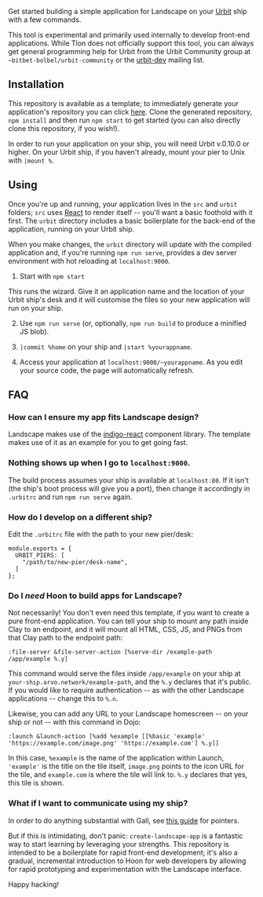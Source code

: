 Get started building a simple application for Landscape on your [Urbit](http://urbit.org) ship with a few commands.

This tool is experimental and primarily used internally to develop front-end applications. While Tlon does not officially support this tool, you can always get general programming help for Urbit from the Urbit Community group at `~bitbet-bolbel/urbit-community` or the [urbit-dev](https://groups.google.com/a/urbit.org/forum/#!forum/dev) mailing list.

## Installation

This repository is available as a template; to immediately generate your application's repository you can click [here](https://github.com/urbit/create-landscape-app/generate). Clone the generated repository, `npm install` and then run `npm start` to get started (you can also directly clone this repository, if you wish!).

In order to run your application on your ship, you will need Urbit v.0.10.0 or higher. On your Urbit ship, if you haven't already, mount your pier to Unix with `|mount %`.

## Using

Once you're up and running, your application lives in the `src` and `urbit` folders; `src` uses [React](https://reactjs.org) to render itself -- you'll want a basic foothold with it first. The `urbit` directory includes a basic boilerplate for the back-end of the application, running on your Urbit ship.

When you make changes, the `urbit` directory will update with the compiled application and, if you're running `npm run serve`, provides a dev server environment with hot reloading at `localhost:9000`.

1. Start with `npm start`

This runs the wizard. Give it an application name and the location of your Urbit ship's desk and it will customise the files so your new application will run on your ship.

2. Use `npm run serve` (or, optionally, `npm run build` to produce a minified JS blob).

3. `|commit %home` on your ship and `|start %yourappname`.

4. Access your application at `localhost:9000/~yourappname`. As you edit your source code, the page will automatically refresh.

## FAQ

### How can I ensure my app fits Landscape design?

Landscape makes use of the [indigo-react](https://urbit.github.io/indigo-react/) component library. The template makes use of it as an example for you to get going fast.

### Nothing shows up when I go to `localhost:9000`.

The build process assumes your ship is available at `localhost:80`. If it isn't (the ship's boot process will give you a port), then change it accordingly in `.urbitrc` and run `npm run serve` again.

### How do I develop on a different ship?

Edit the `.urbitrc` file with the path to your new pier/desk:

```
module.exports = {
  URBIT_PIERS: [
    "/path/to/new-pier/desk-name",
  ]
};
```

### Do I *need* Hoon to build apps for Landscape?

Not necessarily! You don't even need this template, if you want to create a pure front-end application. You can tell your ship to mount any path inside Clay to an endpoint, and it will mount all HTML, CSS, JS, and PNGs from that Clay path to the endpoint path:

```
:file-server &file-server-action [%serve-dir /example-path /app/example %.y]
```

This command would serve the files inside `/app/example` on your ship at `your-ship.arvo.network/example-path`, and the `%.y` declares that it's public. If you would like to require authentication -- as with the other Landscape applications -- change this to `%.n`.

Likewise, you can add any URL to your Landscape homescreen -- on your ship or not -- with this command in Dojo:

```
:launch &launch-action [%add %example [[%basic 'example' 'https://example.com/image.png' 'https://example.com'] %.y]]
```

In this case, `%example` is the name of the application within Launch, `'example'` is the title on the tile itself, `image.png` points to the icon URL for the tile, and `example.com` is where the tile will link to. `%.y` declares that yes, this tile is shown.

### What if I want to communicate using my ship?

In order to do anything substantial with Gall, see [this guide](https://github.com/timlucmiptev/gall-guide) for pointers.

But if this is intimidating, don't panic: `create-landscape-app` is a fantastic way to start learning by leveraging your strengths. This repository is intended to be a boilerplate for rapid front-end development; it's also a gradual, incremental introduction to Hoon for web developers by allowing for rapid prototyping and experimentation with the Landscape interface.

Happy hacking!
